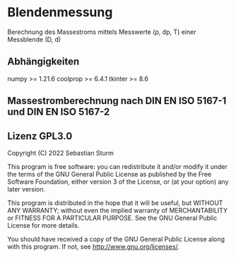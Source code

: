 # Blendenmessung
Berechnung des Massestroms mittels Messwerte (p, dp, T) einer Messblende (D, d)

## Abhängigkeiten

numpy       >= 1.21.6
coolprop    >= 6.4.1
tkinter     >= 8.6

## Massestromberechnung nach DIN EN ISO 5167-1 und DIN EN ISO 5167-2 



## Lizenz GPL3.0

Copyright (C) 2022  Sebastian Sturm

This program is free software: you can redistribute it and/or modify
it under the terms of the GNU General Public License as published by
the Free Software Foundation, either version 3 of the License, or
(at your option) any later version.

This program is distributed in the hope that it will be useful,
but WITHOUT ANY WARRANTY; without even the implied warranty of
MERCHANTABILITY or FITNESS FOR A PARTICULAR PURPOSE.  See the
GNU General Public License for more details.

You should have received a copy of the GNU General Public License
along with this program.  If not, see <http://www.gnu.org/licenses/>.